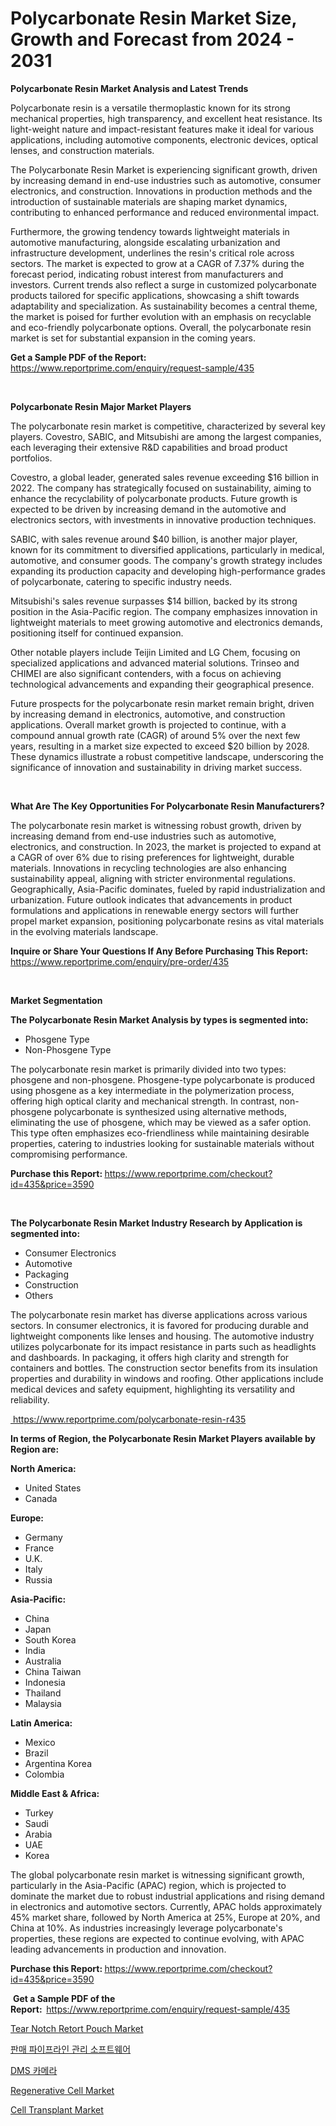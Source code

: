 <p><h1>Polycarbonate Resin Market Size, Growth and Forecast from 2024 - 2031</h1></p><p><strong>Polycarbonate Resin Market Analysis and Latest Trends</strong></p>
<p><p>Polycarbonate resin is a versatile thermoplastic known for its strong mechanical properties, high transparency, and excellent heat resistance. Its light-weight nature and impact-resistant features make it ideal for various applications, including automotive components, electronic devices, optical lenses, and construction materials. </p><p>The Polycarbonate Resin Market is experiencing significant growth, driven by increasing demand in end-use industries such as automotive, consumer electronics, and construction. Innovations in production methods and the introduction of sustainable materials are shaping market dynamics, contributing to enhanced performance and reduced environmental impact. </p><p>Furthermore, the growing tendency towards lightweight materials in automotive manufacturing, alongside escalating urbanization and infrastructure development, underlines the resin's critical role across sectors. The market is expected to grow at a CAGR of 7.37% during the forecast period, indicating robust interest from manufacturers and investors. Current trends also reflect a surge in customized polycarbonate products tailored for specific applications, showcasing a shift towards adaptability and specialization. As sustainability becomes a central theme, the market is poised for further evolution with an emphasis on recyclable and eco-friendly polycarbonate options. Overall, the polycarbonate resin market is set for substantial expansion in the coming years.</p></p>
<p><strong>Get a Sample PDF of the Report:&nbsp;</strong> <a href="https://www.reportprime.com/enquiry/request-sample/435">https://www.reportprime.com/enquiry/request-sample/435</a></p>
<p>&nbsp;</p>
<p><strong>Polycarbonate Resin Major Market Players</strong></p>
<p><p>The polycarbonate resin market is competitive, characterized by several key players. Covestro, SABIC, and Mitsubishi are among the largest companies, each leveraging their extensive R&D capabilities and broad product portfolios. </p><p>Covestro, a global leader, generated sales revenue exceeding $16 billion in 2022. The company has strategically focused on sustainability, aiming to enhance the recyclability of polycarbonate products. Future growth is expected to be driven by increasing demand in the automotive and electronics sectors, with investments in innovative production techniques.</p><p>SABIC, with sales revenue around $40 billion, is another major player, known for its commitment to diversified applications, particularly in medical, automotive, and consumer goods. The company's growth strategy includes expanding its production capacity and developing high-performance grades of polycarbonate, catering to specific industry needs.</p><p>Mitsubishi's sales revenue surpasses $14 billion, backed by its strong position in the Asia-Pacific region. The company emphasizes innovation in lightweight materials to meet growing automotive and electronics demands, positioning itself for continued expansion.</p><p>Other notable players include Teijin Limited and LG Chem, focusing on specialized applications and advanced material solutions. Trinseo and CHIMEI are also significant contenders, with a focus on achieving technological advancements and expanding their geographical presence.</p><p>Future prospects for the polycarbonate resin market remain bright, driven by increasing demand in electronics, automotive, and construction applications. Overall market growth is projected to continue, with a compound annual growth rate (CAGR) of around 5% over the next few years, resulting in a market size expected to exceed $20 billion by 2028. These dynamics illustrate a robust competitive landscape, underscoring the significance of innovation and sustainability in driving market success.</p></p>
<p>&nbsp;</p>
<p><strong>What Are The Key Opportunities For Polycarbonate Resin Manufacturers?</strong></p>
<p><p>The polycarbonate resin market is witnessing robust growth, driven by increasing demand from end-use industries such as automotive, electronics, and construction. In 2023, the market is projected to expand at a CAGR of over 6% due to rising preferences for lightweight, durable materials. Innovations in recycling technologies are also enhancing sustainability appeal, aligning with stricter environmental regulations. Geographically, Asia-Pacific dominates, fueled by rapid industrialization and urbanization. Future outlook indicates that advancements in product formulations and applications in renewable energy sectors will further propel market expansion, positioning polycarbonate resins as vital materials in the evolving materials landscape.</p></p>
<p><strong>Inquire or Share Your Questions If Any Before Purchasing This Report:</strong> <a href="https://www.reportprime.com/enquiry/pre-order/435">https://www.reportprime.com/enquiry/pre-order/435</a></p>
<p>&nbsp;</p>
<p><strong>Market Segmentation</strong></p>
<p><strong>The Polycarbonate Resin Market Analysis by types is segmented into:</strong></p>
<p><ul><li>Phosgene Type</li><li>Non-Phosgene Type</li></ul></p>
<p><p>The polycarbonate resin market is primarily divided into two types: phosgene and non-phosgene. Phosgene-type polycarbonate is produced using phosgene as a key intermediate in the polymerization process, offering high optical clarity and mechanical strength. In contrast, non-phosgene polycarbonate is synthesized using alternative methods, eliminating the use of phosgene, which may be viewed as a safer option. This type often emphasizes eco-friendliness while maintaining desirable properties, catering to industries looking for sustainable materials without compromising performance.</p></p>
<p><strong>Purchase this Report:&nbsp;</strong><a href="https://www.reportprime.com/checkout?id=435&price=3590">https://www.reportprime.com/checkout?id=435&price=3590</a></p>
<p>&nbsp;</p>
<p><strong>The Polycarbonate Resin Market Industry Research by Application is segmented into:</strong></p>
<p><ul><li>Consumer Electronics</li><li>Automotive</li><li>Packaging</li><li>Construction</li><li>Others</li></ul></p>
<p><p>The polycarbonate resin market has diverse applications across various sectors. In consumer electronics, it is favored for producing durable and lightweight components like lenses and housing. The automotive industry utilizes polycarbonate for its impact resistance in parts such as headlights and dashboards. In packaging, it offers high clarity and strength for containers and bottles. The construction sector benefits from its insulation properties and durability in windows and roofing. Other applications include medical devices and safety equipment, highlighting its versatility and reliability.</p></p>
<p><a href="https://www.reportprime.com/polycarbonate-resin-r435">&nbsp;https://www.reportprime.com/polycarbonate-resin-r435</a></p>
<p><strong>In terms of Region, the Polycarbonate Resin Market Players available by Region are:</strong></p>
<p>
    <p> <strong> North America: </strong>
        <ul>
            <li>United States</li>
            <li>Canada</li>
        </ul>
        </p> 
    <p> <strong> Europe: </strong>
        <ul>
            <li>Germany</li>
            <li>France</li>
            <li>U.K.</li>
            <li>Italy</li>
            <li>Russia</li>
        </ul>
        </p> 
    <p> <strong> Asia-Pacific: </strong>
        <ul>
            <li>China</li>
            <li>Japan</li>
            <li>South Korea</li>
            <li>India</li>
            <li>Australia</li>
            <li>China Taiwan</li>
            <li>Indonesia</li>
            <li>Thailand</li>
            <li>Malaysia</li>
        </ul>
        </p> 
    <p> <strong> Latin America: </strong>
        <ul>
            <li>Mexico</li>
            <li>Brazil</li>
            <li>Argentina Korea</li>
            <li>Colombia</li>
        </ul>
        </p> 
    <p> <strong> Middle East & Africa: </strong>
        <ul>
            <li>Turkey</li>
            <li>Saudi</li>
            <li>Arabia</li>
            <li>UAE</li>
            <li>Korea</li>
        </ul>
    </p>
    </p>
<p><p>The global polycarbonate resin market is witnessing significant growth, particularly in the Asia-Pacific (APAC) region, which is projected to dominate the market due to robust industrial applications and rising demand in electronics and automotive sectors. Currently, APAC holds approximately 45% market share, followed by North America at 25%, Europe at 20%, and China at 10%. As industries increasingly leverage polycarbonate's properties, these regions are expected to continue evolving, with APAC leading advancements in production and innovation.</p></p>
<p><strong>Purchase this Report: </strong><a href="https://www.reportprime.com/checkout?id=435&price=3590">https://www.reportprime.com/checkout?id=435&price=3590</a></p>
<p>&nbsp;<strong>Get a Sample PDF of the Report:&nbsp;&nbsp;</strong><a href="https://www.reportprime.com/enquiry/request-sample/435">https://www.reportprime.com/enquiry/request-sample/435</a></p>
<p><strong></strong></p>
<p><p><a href="https://issuu.com/reportprime-2/docs/tear-notch-retort-pouch-market-size_26a55ae4343dcb">Tear Notch Retort Pouch Market</a></p><p><a href="https://medium.com/@melodyfunk1988/%ED%8C%90%EB%A7%A4-%ED%8C%8C%EC%9D%B4%ED%94%84%EB%9D%BC%EC%9D%B8-%EA%B4%80%EB%A6%AC-%EC%86%8C%ED%94%84%ED%8A%B8%EC%9B%A8%EC%96%B4-%EC%8B%9C%EC%9E%A5-%EB%8F%99%ED%96%A5-%EB%B0%8F-%EC%84%B1%EC%9E%A5-%EC%9A%94%EC%9D%B8-%EB%B6%84%EC%84%9D%EA%B3%BC-2024%EB%85%84%EB%B6%80%ED%84%B0-2031%EB%85%84%EA%B9%8C%EC%A7%80%EC%9D%98-%EC%98%88%EC%B8%A1-451fe69c1ff3">판매 파이프라인 관리 소프트웨어</a></p><p><a href="https://medium.com/@bobbykihnyt57786/dms-%EC%B9%B4%EB%A9%94%EB%9D%BC-%EC%8B%9C%EC%9E%A5-%EB%B3%B4%EA%B3%A0%EC%84%9C-%EC%A0%9C%ED%92%88-%EC%9C%A0%ED%98%95-%EB%8B%A8%EC%95%88-%EC%B9%B4%EB%A9%94%EB%9D%BC-%EB%8B%A4%EC%A4%91-%EC%8B%9C%EC%84%A0-%EC%B9%B4%EB%A9%94%EB%9D%BC-%EC%B5%9C%EC%A2%85-%EC%9A%A9%EB%8F%84-%EC%8A%B9%EC%9A%A9%EC%B0%A8-%EC%83%81%EC%9A%A9%EC%B0%A8-%EB%B0%8F-%EC%A7%80%EC%97%AD-2024-2031-38ed22ef99d4">DMS 카메라</a></p><p><a href="https://medium.com/@kathleenjacksond65/global-regenerative-cell-market-is-projected-to-grow-at-a-cagr-of-12-3-554303f81cf2">Regenerative Cell Market</a></p><p><a href="https://medium.com/@kathleenjacksond65/global-cell-transplant-market-trends-analysis-and-future-growth-prospects-2024-2031-da585016597d">Cell Transplant Market</a></p></p>